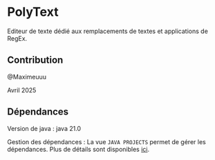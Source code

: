 # PolyText

Editeur de texte dédié aux remplacements de textes et applications de RegEx.

## Contribution

@Maximeuuu

Avril 2025

## Dépendances

Version de java : java 21.0

Gestion des dépendances : La vue `JAVA PROJECTS` permet de gérer les dépendances. Plus de détails sont disponibles [ici](https://github.com/microsoft/vscode-java-dependency#manage-dependencies).
